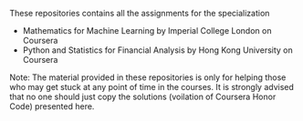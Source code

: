 These repositories contains all the assignments for the specialization
- Mathematics for Machine Learning by Imperial College London on Coursera
- Python and Statistics for Financial Analysis by Hong Kong University on Coursera

Note: The material provided in these repositories is only for helping those who may get stuck at any point of time in the courses. 
It is strongly advised that no one should just copy the solutions (voilation of Coursera Honor Code) presented here.
